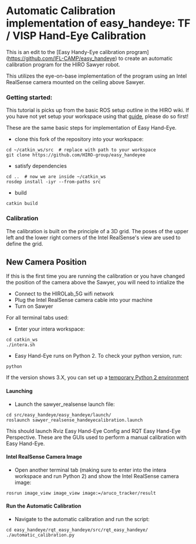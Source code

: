 

Automatic Calibration implementation of easy_handeye: TF / VISP Hand-Eye Calibration
============================================ 

This is an edit to the [Easy Handy-Eye calibration program] (https://github.com/IFL-CAMP/easy_handeye) to create an automatic calibration program for the HIRO Sawyer robot. 

This utilizes the eye-on-base implementation of the program using an Intel RealSense camera mounted on the ceiling above Sawyer.


### Getting started:
This tutorial is picks up from the basic ROS setup outline in the HIRO wiki. If you have not yet setup your workspace using that [guide](https://hiro-group.ronc.one/new_member.html), please do so first!

These are the same basic steps for implementation of Easy Hand-Eye.

- clone this fork of the repository into your workspace:
```
cd ~/catkin_ws/src  # replace with path to your workspace
git clone https://github.com/HIRO-group/easy_handeyee
```

- satisfy dependencies
```
cd ..  # now we are inside ~/catkin_ws
rosdep install -iyr --from-paths src
```

- build
```
catkin build
```

### Calibration
The calibration is built on the principle of a 3D grid. The poses of the upper left and the lower right corners of the Intel RealSense's view are used to define the grid.

## New Camera Position
If this is the first time you are running the calibration or you have changed the position of the camera above the Sawyer, you will need to intialize the 

* Connect to the HIROLab_5G wifi network
* Plug the Intel RealSense camera cable into your machine
* Turn on Sawyer

For all terminal tabs used:
* Enter your intera workspace:
```
cd catkin_ws
./intera.sh
```
* Easy Hand-Eye runs on Python 2. To check your python version, run:
```
python
```
 If the version shows 3.X, you can set up a [temporary Python 2 environment](https://stackoverflow.com/questions/7237415/python-2-instead-of-python-3-as-the-temporary-default-python)
 
 
#### Launching 
* Launch the sawyer_realsense launch file:
```
cd src/easy_handeye/easy_handeye/launch/
roslaunch sawyer_realsense_handeyecalibration.launch 
```
This should launch Rviz Easy Hand-Eye Config and RQT Easy Hand-Eye Perspective. These are the GUIs used to perform a manual calibration with Easy Hand-Eye.

#### Intel RealSense Camera Image
* Open another terminal tab (making sure to enter into the intera workspace and run Python 2) and show the Intel RealSense camera image:
```
rosrun image_view image_view image:=/aruco_tracker/result 
```
#### Run the Automatic Calibration
* Navigate to the automatic calibration and run the script:
```
cd easy_handeye/rqt_easy_handeye/src/rqt_easy_handeye/
./automatic_calibration.py 
```
